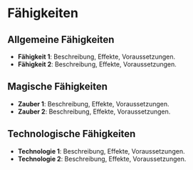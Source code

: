 # Fähigkeiten

## Allgemeine Fähigkeiten
- **Fähigkeit 1**: Beschreibung, Effekte, Voraussetzungen.
- **Fähigkeit 2**: Beschreibung, Effekte, Voraussetzungen.

## Magische Fähigkeiten
- **Zauber 1**: Beschreibung, Effekte, Voraussetzungen.
- **Zauber 2**: Beschreibung, Effekte, Voraussetzungen.

## Technologische Fähigkeiten
- **Technologie 1**: Beschreibung, Effekte, Voraussetzungen.
- **Technologie 2**: Beschreibung, Effekte, Voraussetzungen.
